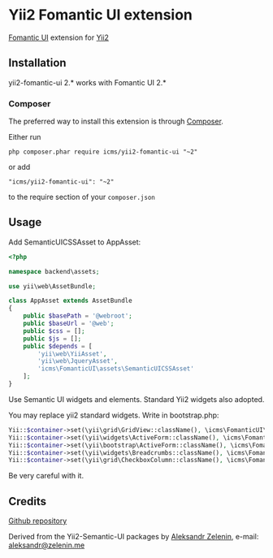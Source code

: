 # Yii2 Fomantic UI extension

[Fomantic UI](http://fomantic-ui.com) extension for [Yii2](http://www.yiiframework.com)

## Installation

yii2-fomantic-ui 2.* works with Fomantic UI 2.*

### Composer

The preferred way to install this extension is through [Composer](http://getcomposer.org/).

Either run

```
php composer.phar require icms/yii2-fomantic-ui "~2"
```

or add

```
"icms/yii2-fomantic-ui": "~2"
```

to the require section of your ```composer.json```

## Usage

Add SemanticUICSSAsset to AppAsset:

```php
<?php

namespace backend\assets;

use yii\web\AssetBundle;

class AppAsset extends AssetBundle
{
    public $basePath = '@webroot';
    public $baseUrl = '@web';
    public $css = [];
    public $js = [];
    public $depends = [
        'yii\web\YiiAsset',
        'yii\web\JqueryAsset',
        'icms\FomanticUI\assets\SemanticUICSSAsset'
    ];
}
```

Use Semantic UI widgets and elements. Standard Yii2 widgets also adopted.

You may replace yii2 standard widgets. Write in bootstrap.php:

```php
Yii::$container->set(\yii\grid\GridView::className(), \icms\FomanticUI\widgets\GridView::className());
Yii::$container->set(\yii\widgets\ActiveForm::className(), \icms\FomanticUI\widgets\ActiveForm::className());
Yii::$container->set(\yii\bootstrap\ActiveForm::className(), \icms\FomanticUI\widgets\ActiveForm::className());
Yii::$container->set(\yii\widgets\Breadcrumbs::className(), \icms\FomanticUI\collections\Breadcrumb::className());
Yii::$container->set(\yii\grid\CheckboxColumn::className(), \icms\FomanticUI\widgets\CheckboxColumn::className());
```

Be very careful with it.

## Credits

[Github repository](https://github.com/seaeagle1/yii2-fomantic-ui)

Derived from the Yii2-Semantic-UI packages by
[Aleksandr Zelenin](https://github.com/zelenin/), e-mail: [aleksandr@zelenin.me](mailto:aleksandr@zelenin.me)
